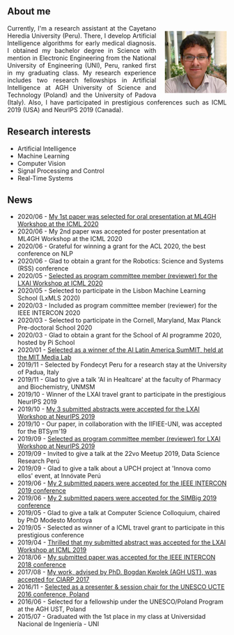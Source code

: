 <h2>About me</h2>
<p>
<img style="float: right; margin: 15px 0px 10px 20px;" src="/dennishnf-photo.jpg" alt="90" width="142" height="142" /> 
<p align="justify" style="text-indent:0"> 
<!-- <img style="float: left; margin: 15px 20px 10px 0px;" src="/dennishnf-photo.jpg" alt="90" width="142" height="142" /> 
<p align="justify" style="text-indent:0"> -->
Currently, I'm a research assistant at the Cayetano Heredia University (Peru). There, I develop Artificial Intelligence algorithms for early medical diagnosis. I obtained my bachelor degree in Science with mention in Electronic Engineering from the National University of Engineering (UNI), Peru, ranked first in my graduating class. My research experience includes two research fellowships in Artificial Intelligence at AGH University of Science and Technology (Poland) and the University of Padova (Italy). Also, I have participated in prestigious conferences such as ICML 2019 (USA) and NeurIPS 2019 (Canada).
</p>
</p>
<h2>Research interests</h2>
<p>
<ul>
<li>Artificial Intelligence</li>
<li>Machine Learning</li>
<li>Computer Vision</li>
<li>Signal Processing and Control</li>
<li>Real-Time Systems</li>
</ul>
</p>
<h2>News</h2>
<p>
<ul>
<li>2020/06 - <a href="https://mlforglobalhealth.org/schedule/">
My 1st paper was selected for oral presentation at ML4GH Workshop at the ICML 2020</a></li>
<li>2020/06 - 
My 2nd paper was accepted for poster presentation at ML4GH Workshop at the ICML 2020</li>
<li>2020/06 - 
Grateful for winning a grant for the ACL 2020, the best conference on NLP</li>
<li>2020/06 - 
Glad to obtain a grant for the Robotics: Science and Systems (RSS) conference</li>
<li>2020/05 - <a href="https://www.latinxinai.org/icml-2020#workshop-org">
Selected as program committee member (reviewer) for the LXAI Workshop at ICML 2020</a></li>
<li>2020/05 - 
Selected to participate in the Lisbon Machine Learning School (LxMLS 2020)</li>
<li>2020/03 - 
Included as program committee member (reviewer) for the IEEE INTERCON 2020</li>
<li>2020/03 - 
Selected to participate in the Cornell, Maryland, Max Planck Pre-doctoral School 2020</li>
<li>2020/03 - 
Glad to obtain a grant for the School of AI programme 2020, hosted by Pi School</li>
<li>2020/01 - <a href="http://ailatinsum.mit.edu/">
Selected as a winner of the AI Latin America SumMIT, held at the MIT Media Lab</a></li>
<li>2019/11 - 
Selected by Fondecyt Peru for a research stay at the University of Padua, Italy</li>
<li>2019/11 - 
Glad to give a talk 'AI in Healtcare' at the faculty of Pharmacy and Biochemistry, UNMSM</li>
<li>2019/10 - 
Winner of the LXAI travel grant to participate in the prestigious NeurIPS 2019</li>
<li>2019/10 - <a href="https://www.latinxinai.org/neurips-2019-presenters">
My 3 submitted abstracts were accepted for the LXAI Workshop at NeurIPS 2019</a></li>
<li>2019/10 - 
Our paper, in collaboration with the IIFIEE-UNI, was accepted for the BTSym'19</li>
<li>2019/09 - <a href="https://www.latinxinai.org/neurips-2019#nips-org">
Selected as program committee member (reviewer) for LXAI Workshop at NeurIPS 2019</a></li>
<li>2019/09 - 
Invited to give a talk at the 22vo Meetup 2019, Data Science Research Perú</li>
<li>2019/09 - 
Glad to give a talk about a UPCH project at 'Innova como ellos' event, at Innóvate Perú</li>
<li>2019/06 - <a href="https://ieeexplore.ieee.org/xpl/conhome/8846111/proceeding">
My 2 submitted papers were accepted for the IEEE INTERCON 2019 conference</a></li>
<li>2019/06 - <a href="https://simbig.org/SIMBig2019/en/program.html">
My 2 submitted papers were accepted for the SIMBig 2019 conference</a></li>
<li>2019/05 - 
Glad to give a talk at Computer Science Colloquium, chaired by PhD Modesto Montoya</li>
<li>2019/05 - 
Selected as winner of a ICML travel grant to participate in this prestigious conference</li>
<li>2019/04 - <a href="https://www.latinxinai.org/icml-2019-presenters">
Thrilled that my submitted abstract was accepted for the LXAI Workshop at ICML 2019</a></li>
<li>2018/06 - <a href="https://ieeexplore.ieee.org/xpl/conhome/8484861/proceeding">
My submitted paper was accepted for the IEEE INTERCON 2018 conference</a></li>
<li>2017/08 - <a href="https://dblp.org/db/conf/ciarp/ciarp2017.html">
My work, advised by PhD. Bogdan Kwolek (AGH UST), was accepted for CIARP 2017</a></li>
<li>2016/11 - <a href="http://www.unesco.agh.edu.pl/fileadmin/default/templates/css/j/unesco/system/program_UCTE_2016_v12_2016_12_06x.pdf">
Selected as a presenter & session chair for the UNESCO UCTE 2016 conference, Poland</a></li>
<li>2016/06 - 
Selected for a fellowship under the UNESCO/Poland Program at the AGH UST, Poland</li>
<li>2015/07 - 
Graduated with the 1st place in my class at Universidad Nacional de Ingeniería - UNI</li>
</ul>
</p>
